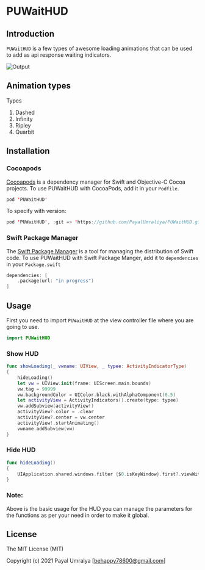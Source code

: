 # PUWaitHUD

## Introduction

`PUWaitHUD` is a few types of awesome loading animations that can be used to add as api response waiting indicators.

![Output](https://github.com/PayalUmraliya/PUWaitHUD/blob/main/hudoutput.gif)

## Animation types

Types                   

1. Dashed 
2. Infinity
3. Ripley
4. Quarbit

## Installation

### Cocoapods

[Cocoapods](https://cocoapods.org/#install) is a dependency manager for Swift and Objective-C Cocoa projects. To use PUWaitHUD with CocoaPods, add it in your `Podfile`.

```swift
pod 'PUWaitHUD'
```

To specify with version:

```swift
pod 'PUWaitHUD', :git => 'https://github.com/PayalUmraliya/PUWaitHUD.git', :branch => '1.0.4'
```

### Swift Package Manager

The [Swift Package Manager](https://swift.org/package-manager/) is a tool for managing the distribution of Swift code. To use PUWaitHUD with Swift Package Manger, add it to `dependencies` in your `Package.swift`

```swift
dependencies: [
    .package(url: "in progress")
]
```

## Usage

First you need to import `PUWaitHUD` at the view controller file where you are going to use.

```swift
import PUWaitHUD
```

### Show HUD

```swift
func showLoading(_ vwname: UIView, _ typee: ActivityIndicatorType)
{
    hideLoading()
    let vw = UIView.init(frame: UIScreen.main.bounds)
    vw.tag = 99999
    vw.backgroundColor = UIColor.black.withAlphaComponent(0.5)
    let activityView = ActivityIndicators().create(type: typee)
    vw.addSubview(activityView!)
    activityView?.color = .clear
    activityView?.center = vw.center
    activityView!.startAnimating()
    vwname.addSubview(vw)
}
```

### Hide HUD

```swift
func hideLoading()
{
    UIApplication.shared.windows.filter {$0.isKeyWindow}.first?.viewWithTag(99999)?.removeFromSuperview()
}
```

### Note: 

Above is the basic usage for the HUD you can manage the parameters for the functions as per your need in order to make it global.

###

## License

The MIT License (MIT)

Copyright (c) 2021 Payal Umralya [behappy78600@gmail.com]
